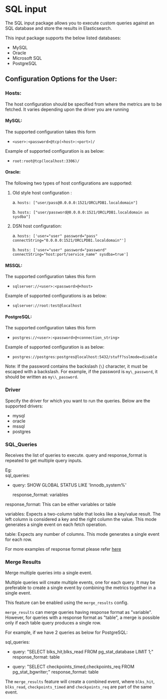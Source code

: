 # SQL input

The SQL input package allows you to execute custom queries against an SQL database and store the results in Elasticsearch.

This input package supports the below listed databases:

- MySQL
- Oracle
- Microsoft SQL
- PostgreSQL

## Configuration Options for the User:


### Hosts: 
The host configuration should be specified from where the metrics are to be fetched. It varies depending upon the driver you are running

#### MySQL: 
The supported configuration takes this form
- `<user>:<password>@tcp(<host>:<port>)/`

Example of supported configuration is as below:
- `root:root@tcp(localhost:3306)/`

#### Oracle: 

The following two types of host configurations are supported:

1. Old style host configuration :

    a. `hosts: ["user/pass@0.0.0.0:1521/ORCLPDB1.localdomain"]`
    
    b. `hosts: ["user/password@0.0.0.0:1521/ORCLPDB1.localdomain as sysdba"]`

2. DSN host configuration:

    a. `hosts: ['user="user" password="pass" connectString="0.0.0.0:1521/ORCLPDB1.localdomain"']`
    
    b. `hosts: ['user="user" password="password" connectString="host:port/service_name" sysdba=true']`
  
#### MSSQL: 
The supported configuration takes this form
- `sqlserver://<user>:<password>@<host>`

Example of supported configurations is as below:
- `sqlserver://root:test@localhost`

#### PostgreSQL: 
The supported configuration takes this form
- `postgres://<user>:<password>@<connection_string>`

Example of supported configuration is as below:
- `postgres://postgres:postgres@localhost:5432/stuff?sslmode=disable`

Note: If the password contains the backslash (`\`) character, it must be escaped with a backslash. For example, if the password is `my\_password`, it should be written as `my\\_password`.

### Driver
Specify the driver for which you want to run the queries. Below are the supported drivers:

- mysql
- oracle
- mssql
- postgres

### SQL_Queries
Receives the list of queries to execute. query and response_format is repeated to get multiple query inputs.

Eg:   
sql_queries: 
  - query: SHOW GLOBAL STATUS LIKE 'Innodb_system%'
    
    response_format: variables

response_format: This can be either variables or table

variables:
Expects a two-column table that looks like a key/value result. The left column is considered a key and the right column the value. This mode generates a single event on each fetch operation.

table:
Expects any number of columns. This mode generates a single event for each row.

For more examples of response format please refer [here](https://www.elastic.co/guide/en/beats/metricbeat/current/metricbeat-module-sql.html)


### Merge Results
Merge multiple queries into a single event.

Multiple queries will create multiple events, one for each query.  It may be preferable to create a single event by combining the metrics together in a single event.

This feature can be enabled using the `merge_results` config.

`merge_results` can merge queries having response format as "variable". 
However, for queries with a response format as "table", a merge is possible only if each table query produces a single row.

For example, if we have 2 queries as below for PostgreSQL:

sql_queries:
  - query: "SELECT blks_hit,blks_read FROM pg_stat_database LIMIT 1;"
    response_format: table

  - query: "SELECT checkpoints_timed,checkpoints_req FROM pg_stat_bgwriter;"
    response_format: table

The `merge_results` feature will create a combined event, where `blks_hit`, `blks_read`, `checkpoints_timed` and `checkpoints_req` are part of the same event.

